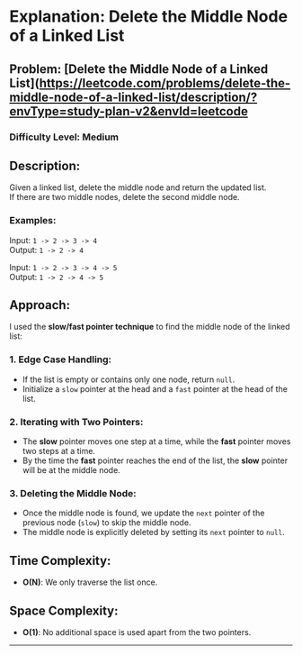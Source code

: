 # **Explanation: Delete the Middle Node of a Linked List**

## **Problem:** [Delete the Middle Node of a Linked List](https://leetcode.com/problems/delete-the-middle-node-of-a-linked-list/description/?envType=study-plan-v2&envId=leetcode

### Difficulty Level: Medium

## **Description:**
Given a linked list, delete the middle node and return the updated list.  
If there are two middle nodes, delete the second middle node.

### **Examples:**
Input: `1 -> 2 -> 3 -> 4`  
Output: `1 -> 2 -> 4`  

Input: `1 -> 2 -> 3 -> 4 -> 5`  
Output: `1 -> 2 -> 4 -> 5`  

## **Approach:**
I used the **slow/fast pointer technique** to find the middle node of the linked list:

### 1. **Edge Case Handling:**
   - If the list is empty or contains only one node, return `null`.
   - Initialize a `slow` pointer at the head and a `fast` pointer at the head of the list.

### 2. **Iterating with Two Pointers:**
   - The **slow** pointer moves one step at a time, while the **fast** pointer moves two steps at a time.
   - By the time the **fast** pointer reaches the end of the list, the **slow** pointer will be at the middle node.

### 3. **Deleting the Middle Node:**
   - Once the middle node is found, we update the `next` pointer of the previous node (`slow`) to skip the middle node.
   - The middle node is explicitly deleted by setting its `next` pointer to `null`.

## **Time Complexity:**
- **O(N)**: We only traverse the list once.

## **Space Complexity:**
- **O(1)**: No additional space is used apart from the two pointers.

---
